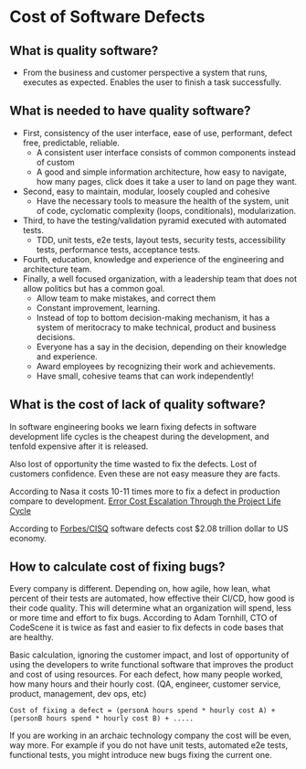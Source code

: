# Cost of Software Defects

## What is quality software?
- From the business and customer perspective a system that runs, executes as expected. Enables the user to
finish a task successfully.

## What is needed to have quality software?
- First, consistency of the user interface, ease of use, performant, defect free, predictable, reliable.
  - A consistent user interface consists of common components instead of custom
  - A good and simple information architecture, how easy to navigate, how many pages, click does it take a user to land on page they want.
- Second, easy to maintain, modular, loosely coupled and cohesive
  - Have the necessary tools to measure the health of the system, unit of code, cyclomatic complexity (loops, conditionals), modularization.
- Third, to have the testing/validation pyramid executed with automated tests. 
  - TDD, unit tests, e2e tests, layout tests, security tests, accessibility tests, performance tests, acceptance tests.
- Fourth, education, knowledge and experience of the engineering and architecture team.
- Finally, a well focused organization, with a leadership team that does not allow politics but has a common goal.
  - Allow team to make mistakes, and correct them
  - Constant improvement, learning.
  - Instead of top to bottom decision-making mechanism, it has a system of meritocracy to make technical, product and business decisions.
  - Everyone has a say in the decision, depending on their knowledge and experience.
  - Award employees by recognizing their work and achievements.
  - Have small, cohesive teams that can work independently!

## What is the cost of lack of quality software?
In software engineering books we learn fixing defects in software development life cycles is the cheapest during the development,
and tenfold expensive after it is released. 

Also lost of opportunity the time wasted to fix the defects. Lost of customers confidence. Even these are not easy measure
they are facts.

According to Nasa it costs 10-11 times more to fix a defect in production compare to development.
[Error Cost Escalation Through the Project Life Cycle](https://ntrs.nasa.gov/api/citations/20100036670/downloads/20100036670.pdf)

According to [Forbes/CISQ](https://www.forbes.com/sites/forbestechcouncil/2023/12/26/costly-code-the-price-of-software-errors/?sh=43805ea43242)
software defects cost $2.08 trillion dollar to US economy.

## How to calculate cost of fixing bugs?

Every company is different. Depending on, how agile, how lean, what percent of their tests are automated, how effective their CI/CD,
how good is their code quality. This will determine what an organization will spend, less or more time and effort to fix bugs. 
According to Adam Tornhill, CTO of CodeScene it is twice as fast and easier to fix defects in code bases that are healthy.

Basic calculation, ignoring the customer impact, and lost of opportunity of using the developers to write functional software 
that improves the product and cost of using resources. For each defect, how many people worked, how many hours and their hourly cost. (QA, engineer, customer service, product, management, dev ops, etc)

`Cost of fixing a defect = (personA hours spend * hourly cost A) + (personB hours spend * hourly cost B) + .....`

If you are working in an archaic technology company the cost will be even, way more. For example if you do not have unit tests, 
automated e2e tests, functional tests, you might introduce new bugs fixing the current one.


